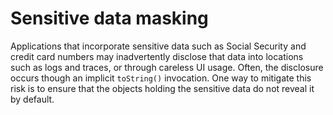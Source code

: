 # Sensitive data masking

Applications that incorporate sensitive data such as Social Security and credit card numbers may inadvertently disclose
that data into locations such as logs and traces, or through careless UI usage. Often, the disclosure occurs though
an implicit `toString()` invocation. One way to mitigate this risk is to ensure that the objects holding the
sensitive data do not reveal it by default.